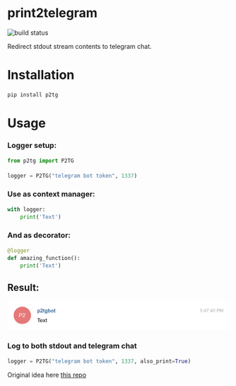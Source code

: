 # print2telegram

![build status](https://travis-ci.org/vangaa/print2telegram.svg?branch=master)

Redirect stdout stream contents to telegram chat.

# Installation

```bash
pip install p2tg
```

# Usage
### Logger setup:
```python
from p2tg import P2TG

logger = P2TG("telegram bot token", 1337)
```

### Use as context manager:
```python
with logger:
    print('Text')
```

### And as decorator:
```python
@logger
def amazing_function():
    print('Text')
```

## Result:
![result](result.png?raw=true "Result")

### Log to both stdout and telegram chat
```python
logger = P2TG("telegram bot token", 1337, also_print=True)
```

Original idea here [this repo](https://github.com/laike9m/f)
